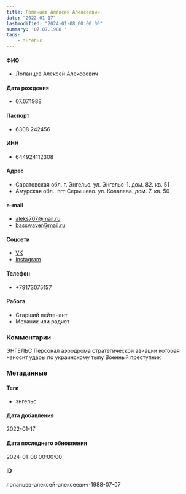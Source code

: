 ```yaml
---
title: Лопанцев Алексей Алексеевич
date: "2022-01-17"
lastmodified: "2024-01-08 00:00:00"
summary: '07.07.1988 '
tags: 
    - энгельс
---
```

<!--# pp1-->
<!--## Фигурант-->
<!--### Личные данные-->
#### ФИО
- Лопанцев Алексей Алексеевич
#### Дата рождения
- 07.07.1988
#### Паспорт
- 6308 242456
#### ИНН
- 644924112308
#### Адрес
- Саратовская обл. г. Энгельс. ул. Энгельс-1. дом. 82. кв. 51
- Амурская обл.. пгт Серышево. ул. Ковалева. дом. 7. кв. 50
#### e-mail
- aleks707@mail.ru
- basswaver@mail.ru
#### Соцсети
- [VK](https://vk.com/id51753133)
- [Instagram](https://www.instagram.com/bwr707/)
#### Телефон
- +79173075157
#### Работа
- Старший лейтенант
- Механик или радист
### Комментарии
ЭНГЕЛЬС
Персонал аэродрома стратегической авиации которая наносит удары по украинскому тылу
Военный преступник
### Метаданные
#### Теги
- энгельс
#### Дата добавления
2022-01-17
#### Дата последнего обновления
2024-01-08 00:00:00
#### ID
лопанцев-алексей-алексеевич-1988-07-07
<!--## END;-->
